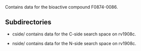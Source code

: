 Contains data for the bioactive compound F0874-0086.

## Subdirectories

- cside/ contains data for the C-side search space on rv1908c.

- nside/ contains data for the N-side search space on rv1908c.

